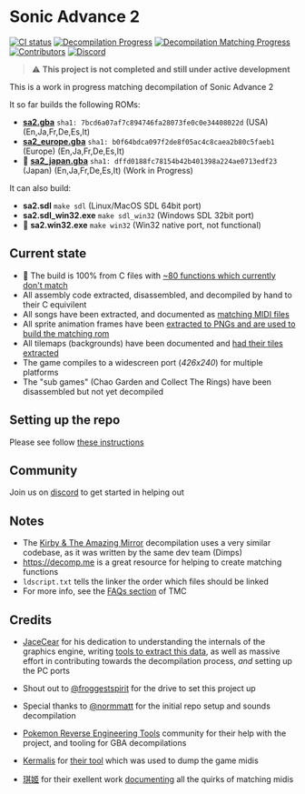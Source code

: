 # Sonic Advance 2
[![CI status][ci-badge]][ci-status-link] [![Decompilation Progress][progress-badge]][progress-link] [![Decompilation Matching Progress][matching-progress-badge]][matching-progress-link] [![Contributors][contributors-badge]][contributors-link] [![Discord][discord-badge]][discord-link]

[ci-status-link]: https://github.com/SAT-R/sa2/actions/workflows/build.yml
[ci-badge]: https://github.com/SAT-R/sa2/actions/workflows/build.yml/badge.svg

[progress-link]: https://github.com/SAT-R/sa2
[progress-badge]: https://img.shields.io/endpoint?url=https://sat-r.github.io/sa2/reports/progress-sa2-shield.json

[matching-progress-link]: https://github.com/SAT-R/sa2
[matching-progress-badge]: https://img.shields.io/endpoint?url=https://sat-r.github.io/sa2/reports/progress-sa2-shield-matching.json

[contributors-link]: https://github.com/SAT-R/sa2/graphs/contributors
[contributors-badge]: https://img.shields.io/github/contributors/SAT-R/sa2

[discord-badge]: https://img.shields.io/discord/1052347299457671200
[discord-link]: https://discord.gg/vZTvVH3gA9

> :warning: **This project is not completed and still under active development**

This is a work in progress matching decompilation of Sonic Advance 2

It so far builds the following ROMs:
* [**sa2.gba**](https://datomatic.no-intro.org/index.php?page=show_record&s=23&n=0890) `sha1: 7bcd6a07af7c894746fa28073fe0c0e34408022d` (USA) (En,Ja,Fr,De,Es,It)
* [**sa2_europe.gba**](https://datomatic.no-intro.org/index.php?page=show_record&s=23&n=0900) `sha1: b0f64bdca097f2de8f05ac4c8caea2b80c5faeb1` (Europe) (En,Ja,Fr,De,Es,It)
* :construction: [**sa2_japan.gba**](https://datomatic.no-intro.org/index.php?page=show_record&s=23&n=0799) `sha1: dffd0188fc78154b42b401398a224ae0713edf23` (Japan) (En,Ja,Fr,De,Es,It) (Work in Progress)

It can also build:
* **sa2.sdl** `make sdl` (Linux/MacOS SDL 64bit port)
* **sa2.sdl_win32.exe** `make sdl_win32` (Windows SDL 32bit port)
* :construction: **sa2.win32.exe** `make win32` (Win32 native port, not functional)

## Current state

- :tada: The build is 100% from C files with [~80 functions which currently don't match](./asm/non_matching)
- All assembly code extracted, disassembled, and decompiled by hand to their C equivilent
- All songs have been extracted, and documented as [matching MIDI files](./sound/songs/midi)
- All sprite animation frames have been [extracted to PNGs and are used to build the matching rom](./graphics/obj_tiles)
- All tilemaps (backgrounds) have been documented and [had their tiles extracted](./data/tilemaps)
- The game compiles to a widescreen port (*426x240*) for multiple platforms
- The "sub games" (Chao Garden and Collect The Rings) have been disassembled but not yet decompiled

## Setting up the repo

Please see follow [these instructions](./INSTALL.md)

## Community

Join us on [discord](https://discord.gg/vZTvVH3gA9) to get started in helping out

## Notes

- The [Kirby & The Amazing Mirror](https://github.com/jiangzhengwenjz/katam/) decompilation uses a very similar codebase, as it was written by the same dev team (Dimps)
- https://decomp.me is a great resource for helping to create matching functions
- `ldscript.txt` tells the linker the order which files should be linked
- For more info, see the [FAQs section](https://zelda64.dev/games/tmc) of TMC

## Credits

- [JaceCear](https://github.com/JaceCear) for his dedication to understanding the internals of the graphics engine, writing [tools to extract this data](https://github.com/JaceCear/SA-Trilogy-Animation-Exporter), as well as massive effort in contributing towards the decompilation process, *and* setting up the PC ports
- Shout out to [@froggestspirit](https://github.com/froggestspirit) for the drive to set this project up
- Special thanks to [@normmatt](https://github.com/normmatt) for the initial repo setup and sounds decompilation

- [Pokemon Reverse Engineering Tools](https://github.com/pret) community for their help with the project, and tooling for GBA decompilations
- [Kermalis](https://github.com/Kermalis) for [their tool](https://github.com/Kermalis/VGMusicStudio) which was used to dump the game midis
- [琪姬](https://github.com/laqieer) for their exellent work [documenting](https://github.com/FireEmblemUniverse/fireemblem8u/pull/137) all the quirks of matching midis
